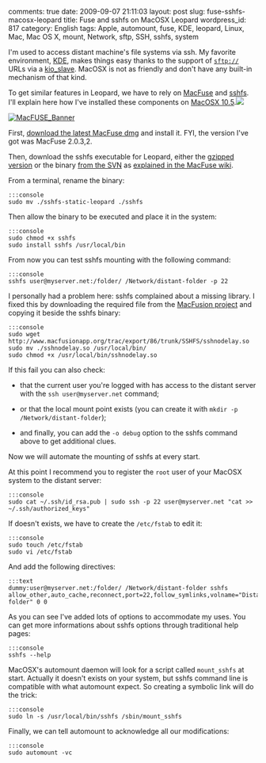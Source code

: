 comments: true
date: 2009-09-07 21:11:03
layout: post
slug: fuse-sshfs-macosx-leopard
title: Fuse and sshfs on MacOSX Leopard
wordpress_id: 817
category: English
tags: Apple, automount, fuse, KDE, leopard, Linux, Mac, Mac OS X, mount, Network, sftp, SSH, sshfs, system

I'm used to access distant machine's file systems via ssh. My favorite environment, [KDE](http://www.kde.org), makes things easy thanks to the support of [`sftp://`](http://wikipedia.org/wiki/SSH_file_transfer_protocol) URLs via a [kio_slave](http://wikipedia.org/wiki/KIO). MacOSX is not as friendly and don't have any built-in mechanism of that kind.

To get similar features in Leopard, we have to rely on [MacFuse](http://code.google.com/p/macfuse/) and [sshfs](http://fuse.sourceforge.net/sshfs.html). I'll explain here how I've installed these components on [MacOSX 10.5](http://www.amazon.com/gp/product/B000FK88JK/ref=as_li_tf_tl?ie=UTF8&tag=kevideld-20&linkCode=as2&camp=217145&creative=399381&creativeASIN=B000FK88JK).![](http://www.assoc-amazon.com/e/ir?t=kevideld-20&l=as2&o=1&a=B000FK88JK&camp=217145&creative=399381)

[![MacFUSE_Banner](http://kevin.deldycke.com/wp-content/uploads/2009/09/MacFUSE_Banner-300x86.png)](http://kevin.deldycke.com/wp-content/uploads/2009/09/MacFUSE_Banner.png)

First, [download the latest MacFuse dmg](http://code.google.com/p/macfuse/downloads/list) and install it. FYI, the version I've got was MacFuse 2.0.3,2.

Then, download the sshfs executable for Leopard, either the [gzipped version](http://osxbook.com/download/sshfs/sshfs-static-leopard.gz) or the binary [from the SVN](http://macfuse.googlecode.com/svn/trunk/filesystems/sshfs/binary/) as [explained in the MacFuse wiki](http://code.google.com/p/macfuse/wiki/MACFUSE_FS_SSHFS).

From a terminal, rename the binary:


    :::console
    sudo mv ./sshfs-static-leopard ./sshfs




Then allow the binary to be executed and place it in the system:


    :::console
    sudo chmod +x sshfs
    sudo install sshfs /usr/local/bin




From now you can test sshfs mounting with the following command:


    :::console
    sshfs user@myserver.net:/folder/ /Network/distant-folder -p 22




I personally had a problem here: sshfs complained about a missing library. I fixed this by downloading the required file from the [MacFusion project](http://www.macfusionapp.org) and copying it beside the sshfs binary:


    :::console
    sudo wget http://www.macfusionapp.org/trac/export/86/trunk/SSHFS/sshnodelay.so
    sudo mv ./sshnodelay.so /usr/local/bin/
    sudo chmod +x /usr/local/bin/sshnodelay.so




If this fail you can also check:




  * that the current user you're logged with has access to the distant server with the `ssh user@myserver.net` command;


  * or that the local mount point exists (you can create it with `mkdir -p /Network/distant-folder`);


  * and finally, you can add the `-o debug` option to the sshfs command above to get additional clues.



Now we will automate the mounting of sshfs at every start.

At this point I recommend you to register the `root` user of your MacOSX system to the distant server:


    :::console
    sudo cat ~/.ssh/id_rsa.pub | sudo ssh -p 22 user@myserver.net "cat >> ~/.ssh/authorized_keys"




If doesn't exists, we have to create the `/etc/fstab` to edit it:


    :::console
    sudo touch /etc/fstab
    sudo vi /etc/fstab




And add the following directives:


    :::text
    dummy:user@myserver.net:/folder/ /Network/distant-folder sshfs allow_other,auto_cache,reconnect,port=22,follow_symlinks,volname="Distant folder" 0 0




As you can see I've added lots of options to accommodate my uses. You can get more informations about sshfs options through traditional help pages:


    :::console
    sshfs --help




MacOSX's automount daemon will look for a script called `mount_sshfs` at start. Actually it doesn't exists on your system, but sshfs command line is compatible with what automount expect. So creating a symbolic link will do the trick:


    :::console
    sudo ln -s /usr/local/bin/sshfs /sbin/mount_sshfs




Finally, we can tell automount to acknowledge all our modifications:


    :::console
    sudo automount -vc

